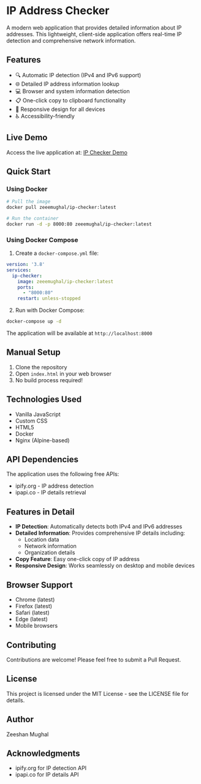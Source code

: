 # IP Address Checker

A modern web application that provides detailed information about IP addresses. This lightweight, client-side application offers real-time IP detection and comprehensive network information.

## Features

- 🔍 Automatic IP detection (IPv4 and IPv6 support)
- 🌐 Detailed IP address information lookup
- 💻 Browser and system information detection
- 📋 One-click copy to clipboard functionality
- 📱 Responsive design for all devices
- ♿ Accessibility-friendly

## Live Demo

Access the live application at: [IP Checker Demo](https://ip.zee.im)

## Quick Start

### Using Docker

```bash
# Pull the image
docker pull zeeemughal/ip-checker:latest

# Run the container
docker run -d -p 8000:80 zeeemughal/ip-checker:latest
```

### Using Docker Compose

1. Create a `docker-compose.yml` file:
```yaml
version: '3.8'
services:
  ip-checker:
    image: zeeemughal/ip-checker:latest
    ports:
      - "8000:80"
    restart: unless-stopped
```

2. Run with Docker Compose:
```bash
docker-compose up -d
```

The application will be available at `http://localhost:8000`

## Manual Setup

1. Clone the repository
2. Open `index.html` in your web browser
3. No build process required!

## Technologies Used

- Vanilla JavaScript
- Custom CSS
- HTML5
- Docker
- Nginx (Alpine-based)

## API Dependencies

The application uses the following free APIs:
- ipify.org - IP address detection
- ipapi.co - IP details retrieval

## Features in Detail

- **IP Detection**: Automatically detects both IPv4 and IPv6 addresses
- **Detailed Information**: Provides comprehensive IP details including:
  - Location data
  - Network information
  - Organization details
- **Copy Feature**: Easy one-click copy of IP address
- **Responsive Design**: Works seamlessly on desktop and mobile devices

## Browser Support

- Chrome (latest)
- Firefox (latest)
- Safari (latest)
- Edge (latest)
- Mobile browsers

## Contributing

Contributions are welcome! Please feel free to submit a Pull Request.

## License

This project is licensed under the MIT License - see the LICENSE file for details.

## Author

Zeeshan Mughal

## Acknowledgments

- ipify.org for IP detection API
- ipapi.co for IP details API

